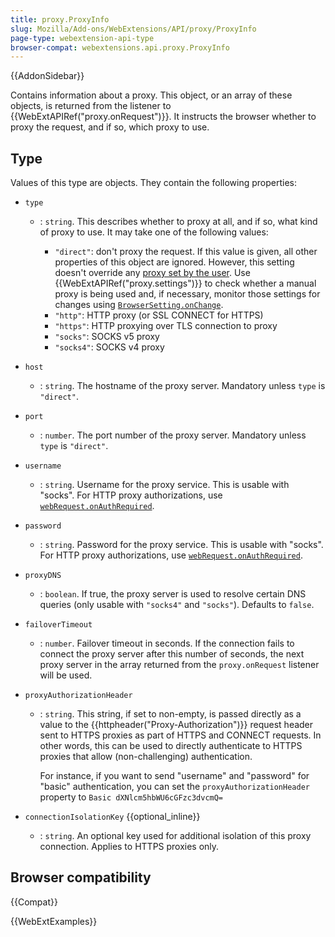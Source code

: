 ```yaml
---
title: proxy.ProxyInfo
slug: Mozilla/Add-ons/WebExtensions/API/proxy/ProxyInfo
page-type: webextension-api-type
browser-compat: webextensions.api.proxy.ProxyInfo
---
```


{{AddonSidebar}}

Contains information about a proxy. This object, or an array of these objects, is returned from the listener to {{WebExtAPIRef("proxy.onRequest")}}. It instructs the browser whether to proxy the request, and if so, which proxy to use.

## Type

Values of this type are objects. They contain the following properties:

- `type`

  - : `string`. This describes whether to proxy at all, and if so, what kind of proxy to use. It may take one of the following values:

    - `"direct"`: don't proxy the request. If this value is given, all other properties of this object are ignored. However, this setting doesn't override any [proxy set by the user](https://support.mozilla.org/en-US/kb/connection-settings-firefox). Use {{WebExtAPIRef("proxy.settings")}} to check whether a manual proxy is being used and, if necessary, monitor those settings for changes using [`BrowserSetting.onChange`](/en-US/docs/Mozilla/Add-ons/WebExtensions/API/types/BrowserSetting/onChange).
    - `"http"`: HTTP proxy (or SSL CONNECT for HTTPS)
    - `"https"`: HTTP proxying over TLS connection to proxy
    - `"socks"`: SOCKS v5 proxy
    - `"socks4"`: SOCKS v4 proxy

- `host`
  - : `string`. The hostname of the proxy server. Mandatory unless `type` is `"direct"`.
- `port`
  - : `number`. The port number of the proxy server. Mandatory unless `type` is `"direct"`.
- `username`
  - : `string`. Username for the proxy service. This is usable with "socks". For HTTP proxy authorizations, use [`webRequest.onAuthRequired`](/en-US/docs/Mozilla/Add-ons/WebExtensions/API/webRequest/onAuthRequired).
- `password`
  - : `string`. Password for the proxy service. This is usable with "socks". For HTTP proxy authorizations, use [`webRequest.onAuthRequired`](/en-US/docs/Mozilla/Add-ons/WebExtensions/API/webRequest/onAuthRequired).
- `proxyDNS`
  - : `boolean`. If true, the proxy server is used to resolve certain DNS queries (only usable with `"socks4"` and `"socks"`). Defaults to `false`.
- `failoverTimeout`
  - : `number`. Failover timeout in seconds. If the connection fails to connect the proxy server after this number of seconds, the next proxy server in the array returned from the `proxy.onRequest` listener will be used.
- `proxyAuthorizationHeader`

  - : `string`. This string, if set to non-empty, is passed directly as a value to the {{httpheader("Proxy-Authorization")}} request header sent to HTTPS proxies as part of HTTPS and CONNECT requests. In other words, this can be used to directly authenticate to HTTPS proxies that allow (non-challenging) authentication.

    For instance, if you want to send "username" and "password" for "basic" authentication, you can set the `proxyAuthorizationHeader` property to `Basic dXNlcm5hbWU6cGFzc3dvcmQ=`

- `connectionIsolationKey` {{optional_inline}}
  - : `string`. An optional key used for additional isolation of this proxy connection. Applies to HTTPS proxies only.

## Browser compatibility

{{Compat}}

{{WebExtExamples}}
